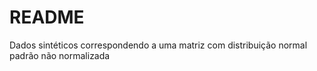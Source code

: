# README

Dados sintéticos correspondendo a uma matriz com distribuição normal padrão não normalizada
